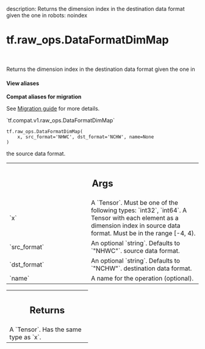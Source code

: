 description: Returns the dimension index in the destination data format given the one in
robots: noindex

# tf.raw_ops.DataFormatDimMap

<!-- Insert buttons and diff -->

<table class="tfo-notebook-buttons tfo-api nocontent" align="left">

</table>



Returns the dimension index in the destination data format given the one in

<section class="expandable">
  <h4 class="showalways">View aliases</h4>
  <p>
<b>Compat aliases for migration</b>
<p>See
<a href="https://www.tensorflow.org/guide/migrate">Migration guide</a> for
more details.</p>
<p>`tf.compat.v1.raw_ops.DataFormatDimMap`</p>
</p>
</section>

<pre class="devsite-click-to-copy prettyprint lang-py tfo-signature-link">
<code>tf.raw_ops.DataFormatDimMap(
    x, src_format=&#x27;NHWC&#x27;, dst_format=&#x27;NCHW&#x27;, name=None
)
</code></pre>



<!-- Placeholder for "Used in" -->

the source data format.

<!-- Tabular view -->
 <table class="responsive fixed orange">
<colgroup><col width="214px"><col></colgroup>
<tr><th colspan="2"><h2 class="add-link">Args</h2></th></tr>

<tr>
<td>
`x`
</td>
<td>
A `Tensor`. Must be one of the following types: `int32`, `int64`.
A Tensor with each element as a dimension index in source data format.
Must be in the range [-4, 4).
</td>
</tr><tr>
<td>
`src_format`
</td>
<td>
An optional `string`. Defaults to `"NHWC"`.
source data format.
</td>
</tr><tr>
<td>
`dst_format`
</td>
<td>
An optional `string`. Defaults to `"NCHW"`.
destination data format.
</td>
</tr><tr>
<td>
`name`
</td>
<td>
A name for the operation (optional).
</td>
</tr>
</table>



<!-- Tabular view -->
 <table class="responsive fixed orange">
<colgroup><col width="214px"><col></colgroup>
<tr><th colspan="2"><h2 class="add-link">Returns</h2></th></tr>
<tr class="alt">
<td colspan="2">
A `Tensor`. Has the same type as `x`.
</td>
</tr>

</table>

